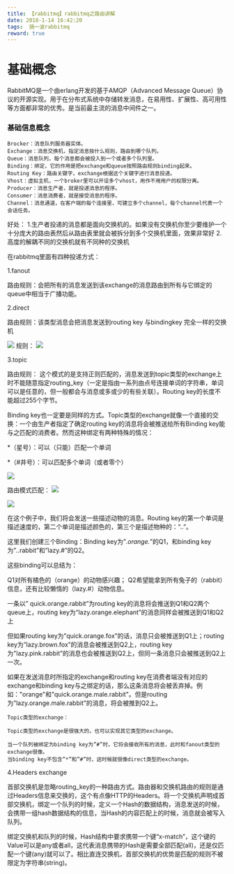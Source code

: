 ```yaml
---
title: 【rabbitmq】rabbitmq之路由讲解
date: 2018-1-14 16:42:20
tags:  搞一波rabbitmq
reward: true
---
```


# 基础概念

RabbitMQ是一个由erlang开发的基于AMQP（Advanced Message Queue）协议的开源实现。用于在分布式系统中存储转发消息，在易用性、扩展性、高可用性等方面都非常的优秀。是当前最主流的消息中间件之一。

<!--more-->

### 基础信息概念

	Brocker：消息队列服务器实体。
	Exchange：消息交换机，指定消息按什么规则，路由到哪个队列。
	Queue：消息队列，每个消息都会被投入到一个或者多个队列里。
	Binding：绑定，它的作用是把exchange和queue按照路由规则binding起来。
	Routing Key：路由关键字，exchange根据这个关键字进行消息投递。
	Vhost：虚拟主机，一个broker里可以开设多个vhost，用作不用用户的权限分离。
	Producer：消息生产者，就是投递消息的程序。
	Consumer：消息消费者，就是接受消息的程序。
	Channel：消息通道，在客户端的每个连接里，可建立多个channel，每个channel代表一个会话任务。

好处：
1.生产者投递的消息都是面向交换机的。如果没有交换机你至少要维护一个十分庞大的路由表然后从路由表里就会被拆分到多个交换机里面，效果非常好
2.高度的解耦不同的交换机就有不同种的交换机

在rabbitmq里面有四种投递方式：

1.fanout

  路由规则：会把所有的消息发送到该exchange的消息路由到所有与它绑定的queue中相当于广播功能。

2.direct 

  路由规则：该类型消息会把消息发送到routing key 与bindingkey 完全一样的交换机

![](https://i.imgur.com/QEJmDSx.png)
规则：
![](https://i.imgur.com/DiQdqiy.png)

3.topic

  路由规则： 这个模式的是支持正则匹配的，消息发送到topic类型的exchange上时不能随意指定routing_key（一定是指由一系列由点号连接单词的字符串，单词可以是任意的，但一般都会与消息或多或少的有些关联）。Routing key的长度不能超过255个字节。

Binding key也一定要是同样的方式。Topic类型的exchange就像一个直接的交换：一个由生产者指定了确定routing key的消息将会被推送给所有Binding key能与之匹配的消费者。然而这种绑定有两种特殊的情况：

*（星号）：可以（只能）匹配一个单词

*（#井号）：可以匹配多个单词（或者零个）

![](https://i.imgur.com/x65WxSh.png)

路由模式匹配：
![](https://i.imgur.com/YrQK72Z.png)

![](https://i.imgur.com/5OScEj5.png)


在这个例子中，我们将会发送一些描述动物的消息。Routing key的第一个单词是描述速度的，第二个单词是描述颜色的，第三个是描述物种的：“<speed>.<colour>.<species>”。

这里我们创建三个Binding：Binding key为”*.orange.*”的Q1，和binding key为”*.*.rabbit”和”lazy.#”的Q2。

这些binding可以总结为：

Q1对所有橘色的（orange）的动物感兴趣；
Q2希望能拿到所有兔子的（rabbit）信息，还有比较懒惰的（lazy.#）动物信息。

一条以” quick.orange.rabbit”为routing key的消息将会推送到Q1和Q2两个queue上，routing key为“lazy.orange.elephant”的消息同样会被推送到Q1和Q2上

但如果routing key为”quick.orange.fox”的话，消息只会被推送到Q1上；routing key为”lazy.brown.fox”的消息会被推送到Q2上，routing key为"lazy.pink.rabbit”的消息也会被推送到Q2上，但同一条消息只会被推送到Q2上一次。

如果在发送消息时所指定的exchange和routing key在消费者端没有对应的exchange和binding key与之绑定的话，那么这条消息将会被丢弃掉。例如："orange"和"quick.orange.male.rabbit"。但是routing为”lazy.orange.male.rabbit”的消息，将会被推到Q2上。

	Topic类型的exchange：
	
	Topic类型的exchange是很强大的，也可以实现其它类型的exchange。
	
	当一个队列被绑定为binding key为”#”时，它将会接收所有的消息，此时和fanout类型的exchange很像。
	当binding key不包含”*”和”#”时，这时候就很像direct类型的exchange。


4.Headers exchange

首部交换机是忽略routing_key的一种路由方式。路由器和交换机路由的规则是通过Headers信息来交换的，这个有点像HTTP的Headers。将一个交换机声明成首部交换机，绑定一个队列的时候，定义一个Hash的数据结构，消息发送的时候，会携带一组hash数据结构的信息，当Hash的内容匹配上的时候，消息就会被写入队列。

绑定交换机和队列的时候，Hash结构中要求携带一个键“x-match”，这个键的Value可以是any或者all，这代表消息携带的Hash是需要全部匹配(all)，还是仅匹配一个键(any)就可以了。相比直连交换机，首部交换机的优势是匹配的规则不被限定为字符串(string)。

